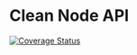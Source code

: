 # Clean Node API
[![Coverage Status](https://coveralls.io/repos/github/bmviniciuss/clean-node-api/badge.svg?branch=master)](https://coveralls.io/github/bmviniciuss/clean-node-api?branch=master)
